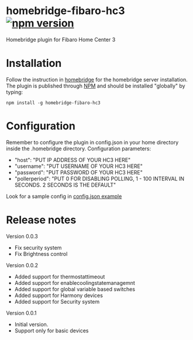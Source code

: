 # homebridge-fibaro-hc3 [![npm version](https://badge.fury.io/js/homebridge-fibaro-hc3.svg)](https://badge.fury.io/js/homebridge-fibaro-hc3)
Homebridge plugin for Fibaro Home Center 3

# Installation
Follow the instruction in [homebridge](https://www.npmjs.com/package/homebridge) for the homebridge server installation.
The plugin is published through [NPM](https://www.npmjs.com/package/homebridge-fibaro-hc3) and should be installed "globally" by typing:

    npm install -g homebridge-fibaro-hc3
    
# Configuration
Remember to configure the plugin in config.json in your home directory inside the .homebridge directory. Configuration parameters:
+ "host": "PUT IP ADDRESS OF YOUR HC3 HERE"
+ "username": "PUT USERNAME OF YOUR HC3 HERE"
+ "password": "PUT PASSWORD OF YOUR HC3 HERE"
+ "pollerperiod": "PUT 0 FOR DISABLING POLLING, 1 - 100 INTERVAL IN SECONDS. 2 SECONDS IS THE DEFAULT"

Look for a sample config in [config.json example](https://github.com/ilcato/homebridge-Fibaro-hc3/blob/master/config.json)


# Release notes
Version 0.0.3
+ Fix security system
+ Fix Brightness control

Version 0.0.2
+ Added support for thermostattimeout
+ Added support for enablecoolingstatemanagemnt
+ Added support for global variable based switches
+ Added support for Harmony devices
+ Added support for Security system

Version 0.0.1
+ Initial version.
+ Support only for basic devices
